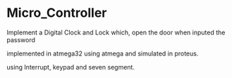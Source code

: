 # Micro_Controller

Implement a Digital Clock and Lock which, open the door when inputed the password

implemented in atmega32 using atmega and simulated in proteus.

using Interrupt, keypad and seven segment.